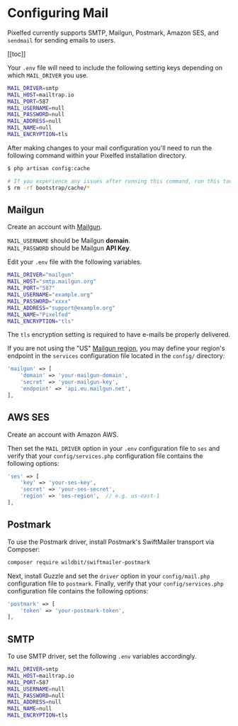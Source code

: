 # Configuring Mail

Pixelfed currently supports SMTP, Mailgun, Postmark, Amazon SES, and ```sendmail``` for sending emails to users.

[[toc]]

Your ```.env``` file will need to include the following setting keys depending on which ```MAIL_DRIVER``` you use.

```bash
MAIL_DRIVER=smtp
MAIL_HOST=mailtrap.io
MAIL_PORT=587
MAIL_USERNAME=null
MAIL_PASSWORD=null
MAIL_ADDRESS=null
MAIL_NAME=null
MAIL_ENCRYPTION=tls
```

After making changes to your mail configuration you'll need to run the following command within your Pixelfed installation directory.

```bash
$ php artisan config:cache

# If you experience any issues after running this command, run this too:
$ rm -rf bootstrap/cache/*
```

## Mailgun
Create an account with [Mailgun](https://mailgun.com/).

```MAIL_USERNAME``` should be Mailgun **domain**.    
```MAIL_PASSWORD``` should be Mailgun **API Key**.

Edit your ```.env``` file with the following variables.

```bash
MAIL_DRIVER="mailgun"
MAIL_HOST="smtp.mailgun.org"
MAIL_PORT="587"
MAIL_USERNAME="example.org"
MAIL_PASSWORD="xxxx"
MAIL_ADDRESS="support@example.org"
MAIL_NAME="Pixelfed"
MAIL_ENCRYPTION="tls"
```

The ```tls``` encryption setting is required to have e-mails be properly delivered.

If you are not using the "US" [Mailgun region](https://documentation.mailgun.com/en/latest/api-intro.html#mailgun-regions), you may define your region's endpoint in the ```services``` configuration file located in the ```config/``` directory:

```php
'mailgun' => [
    'domain' => 'your-mailgun-domain',
    'secret' => 'your-mailgun-key',
    'endpoint' => 'api.eu.mailgun.net',
],
```

## AWS SES
Create an account with Amazon AWS.

Then set the ```MAIL_DRIVER``` option in your ```.env``` configuration file to ```ses``` and verify that your ```config/services.php``` configuration file contains the following options:

```php
'ses' => [
    'key' => 'your-ses-key',
    'secret' => 'your-ses-secret',
    'region' => 'ses-region',  // e.g. us-east-1
],
```

## Postmark
To use the Postmark driver, install Postmark's SwiftMailer transport via Composer:

```bash
composer require wildbit/swiftmailer-postmark
```

Next, install Guzzle and set the ```driver``` option in your ```config/mail.php``` configuration file to ```postmark```. Finally, verify that your ```config/services.php``` configuration file contains the following options:

```php
'postmark' => [
    'token' => 'your-postmark-token',
],
```

## SMTP
To use SMTP driver, set the following ```.env``` variables accordingly.

```bash
MAIL_DRIVER=smtp
MAIL_HOST=mailtrap.io
MAIL_PORT=587
MAIL_USERNAME=null
MAIL_PASSWORD=null
MAIL_ADDRESS=null
MAIL_NAME=null
MAIL_ENCRYPTION=tls
```